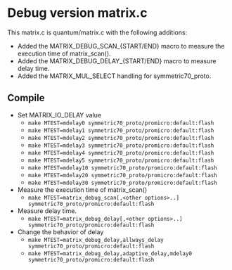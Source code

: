 # Debug version matrix.c

This matrix.c is quantum/matrix.c with the following additions:

* Added the MATRIX_DEBUG_SCAN_{START/END} macro to measure the execution time of matrix_scan().
* Added the MATRIX_DEBUG_DELAY_{START/END} macro to measure delay time.
* Added the MATRIX_MUL_SELECT handling for symmetric70_proto.

## Compile

* Set MATRIX_IO_DELAY value
  * `make MTEST=mdelay0 symmetric70_proto/promicro:default:flash`
  * `make MTEST=mdelay1 symmetric70_proto/promicro:default:flash`
  * `make MTEST=mdelay2 symmetric70_proto/promicro:default:flash`
  * `make MTEST=mdelay3 symmetric70_proto/promicro:default:flash`
  * `make MTEST=mdelay4 symmetric70_proto/promicro:default:flash`
  * `make MTEST=mdelay5 symmetric70_proto/promicro:default:flash`
  * `make MTEST=mdelay10 symmetric70_proto/promicro:default:flash`
  * `make MTEST=mdelay20 symmetric70_proto/promicro:default:flash`
  * `make MTEST=mdelay30 symmetric70_proto/promicro:default:flash`
* Measure the execution time of matrix_scan()
  * `make MTEST=matrix_debug_scan[,<other options>..] symmetric70_proto/promicro:default:flash`
* Measure delay time.
  * `make MTEST=matrix_debug_delay[,<other options>..] symmetric70_proto/promicro:default:flash`
* Change the behavior of delay
  * `make MTEST=matrix_debug_delay,allways_delay symmetric70_proto/promicro:default:flash`
  * `make MTEST=matrix_debug_delay,adaptive_delay,mdelay0 symmetric70_proto/promicro:default:flash`
